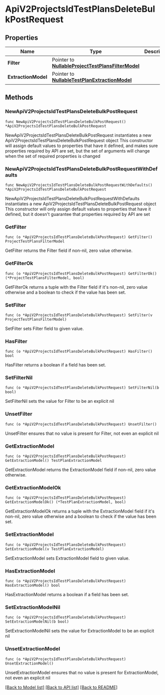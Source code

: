 # ApiV2ProjectsIdTestPlansDeleteBulkPostRequest

## Properties

Name | Type | Description | Notes
------------ | ------------- | ------------- | -------------
**Filter** | Pointer to [**NullableProjectTestPlansFilterModel**](ProjectTestPlansFilterModel.md) |  | [optional] 
**ExtractionModel** | Pointer to [**NullableTestPlanExtractionModel**](TestPlanExtractionModel.md) |  | [optional] 

## Methods

### NewApiV2ProjectsIdTestPlansDeleteBulkPostRequest

`func NewApiV2ProjectsIdTestPlansDeleteBulkPostRequest() *ApiV2ProjectsIdTestPlansDeleteBulkPostRequest`

NewApiV2ProjectsIdTestPlansDeleteBulkPostRequest instantiates a new ApiV2ProjectsIdTestPlansDeleteBulkPostRequest object
This constructor will assign default values to properties that have it defined,
and makes sure properties required by API are set, but the set of arguments
will change when the set of required properties is changed

### NewApiV2ProjectsIdTestPlansDeleteBulkPostRequestWithDefaults

`func NewApiV2ProjectsIdTestPlansDeleteBulkPostRequestWithDefaults() *ApiV2ProjectsIdTestPlansDeleteBulkPostRequest`

NewApiV2ProjectsIdTestPlansDeleteBulkPostRequestWithDefaults instantiates a new ApiV2ProjectsIdTestPlansDeleteBulkPostRequest object
This constructor will only assign default values to properties that have it defined,
but it doesn't guarantee that properties required by API are set

### GetFilter

`func (o *ApiV2ProjectsIdTestPlansDeleteBulkPostRequest) GetFilter() ProjectTestPlansFilterModel`

GetFilter returns the Filter field if non-nil, zero value otherwise.

### GetFilterOk

`func (o *ApiV2ProjectsIdTestPlansDeleteBulkPostRequest) GetFilterOk() (*ProjectTestPlansFilterModel, bool)`

GetFilterOk returns a tuple with the Filter field if it's non-nil, zero value otherwise
and a boolean to check if the value has been set.

### SetFilter

`func (o *ApiV2ProjectsIdTestPlansDeleteBulkPostRequest) SetFilter(v ProjectTestPlansFilterModel)`

SetFilter sets Filter field to given value.

### HasFilter

`func (o *ApiV2ProjectsIdTestPlansDeleteBulkPostRequest) HasFilter() bool`

HasFilter returns a boolean if a field has been set.

### SetFilterNil

`func (o *ApiV2ProjectsIdTestPlansDeleteBulkPostRequest) SetFilterNil(b bool)`

 SetFilterNil sets the value for Filter to be an explicit nil

### UnsetFilter
`func (o *ApiV2ProjectsIdTestPlansDeleteBulkPostRequest) UnsetFilter()`

UnsetFilter ensures that no value is present for Filter, not even an explicit nil
### GetExtractionModel

`func (o *ApiV2ProjectsIdTestPlansDeleteBulkPostRequest) GetExtractionModel() TestPlanExtractionModel`

GetExtractionModel returns the ExtractionModel field if non-nil, zero value otherwise.

### GetExtractionModelOk

`func (o *ApiV2ProjectsIdTestPlansDeleteBulkPostRequest) GetExtractionModelOk() (*TestPlanExtractionModel, bool)`

GetExtractionModelOk returns a tuple with the ExtractionModel field if it's non-nil, zero value otherwise
and a boolean to check if the value has been set.

### SetExtractionModel

`func (o *ApiV2ProjectsIdTestPlansDeleteBulkPostRequest) SetExtractionModel(v TestPlanExtractionModel)`

SetExtractionModel sets ExtractionModel field to given value.

### HasExtractionModel

`func (o *ApiV2ProjectsIdTestPlansDeleteBulkPostRequest) HasExtractionModel() bool`

HasExtractionModel returns a boolean if a field has been set.

### SetExtractionModelNil

`func (o *ApiV2ProjectsIdTestPlansDeleteBulkPostRequest) SetExtractionModelNil(b bool)`

 SetExtractionModelNil sets the value for ExtractionModel to be an explicit nil

### UnsetExtractionModel
`func (o *ApiV2ProjectsIdTestPlansDeleteBulkPostRequest) UnsetExtractionModel()`

UnsetExtractionModel ensures that no value is present for ExtractionModel, not even an explicit nil

[[Back to Model list]](../README.md#documentation-for-models) [[Back to API list]](../README.md#documentation-for-api-endpoints) [[Back to README]](../README.md)


